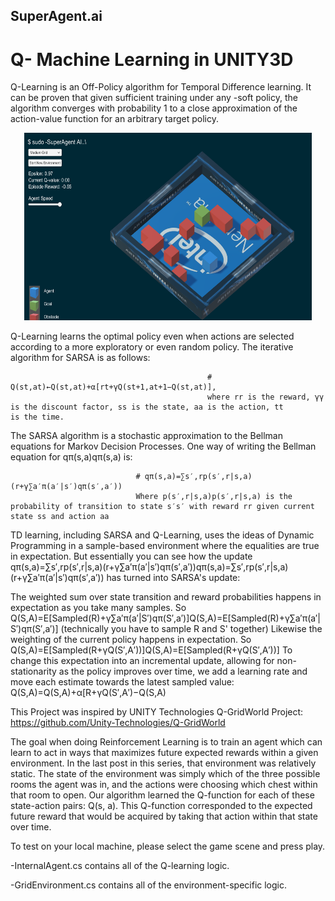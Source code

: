 ## SuperAgent.ai
# Q- Machine Learning in UNITY3D

Q-Learning is an Off-Policy algorithm for Temporal Difference learning. It can be proven that given sufficient training under any  -soft policy, the algorithm converges with probability 1 to a close approximation of the action-value function for an arbitrary target policy.

<p align="center">
  <img width="460" height="300" src="https://github.com/TebogoNakampe/SuperAgent.ai/blob/master/Capture.PNG">
</p>

Q-Learning learns the optimal policy even when actions are selected according to a more exploratory or even random policy.
The iterative algorithm for SARSA is as follows:

                                                # Q(st,at)←Q(st,at)+α[rt+γQ(st+1,at+1−Q(st,at)],
                                                where rr is the reward, γγ is the discount factor, ss is the state, aa is the action, tt                                                   is the time.

The SARSA algorithm is a stochastic approximation to the Bellman equations for Markov Decision Processes. One way of writing the Bellman equation for qπ(s,a)qπ(s,a) is:

                                # qπ(s,a)=∑s′,rp(s′,r|s,a)(r+γ∑a′π(a′|s′)qπ(s′,a′))
                                Where p(s′,r|s,a)p(s′,r|s,a) is the probability of transition to state s′s′ with reward rr given current                                 state ss and action aa
TD learning, including SARSA and Q-Learning, uses the ideas of Dynamic Programming in a sample-based environment where the equalities are true in expectation. But essentially you can see how the update qπ(s,a)=∑s′,rp(s′,r|s,a)(r+γ∑a′π(a′|s′)qπ(s′,a′))qπ(s,a)=∑s′,rp(s′,r|s,a)(r+γ∑a′π(a′|s′)qπ(s′,a′)) has turned into SARSA's update:

The weighted sum over state transition and reward probabilities happens in expectation as you take many samples. So Q(S,A)=E[Sampled(R)+γ∑a′π(a′|S′)qπ(S′,a′)]Q(S,A)=E[Sampled(R)+γ∑a′π(a′|S′)qπ(S′,a′)] (technically you have to sample R and S' together)
Likewise the weighting of the current policy happens in expectation. So Q(S,A)=E[Sampled(R+γQ(S′,A′))]Q(S,A)=E[Sampled(R+γQ(S′,A′))]
To change this expectation into an incremental update, allowing for non-stationarity as the policy improves over time, we add a learning rate and move each estimate towards the latest sampled value: Q(S,A)=Q(S,A)+α[R+γQ(S′,A′)−Q(S,A)

This Project was inspired by UNITY Technologies Q-GridWorld Project:
https://github.com/Unity-Technologies/Q-GridWorld

The goal when doing Reinforcement Learning is to train an agent which can learn to act in ways that maximizes future expected rewards within a given environment. In the last post in this series, that environment was relatively static. The state of the environment was simply which of the three possible rooms the agent was in, and the actions were choosing which chest within that room to open. Our algorithm learned the Q-function for each of these state-action pairs: Q(s, a). This Q-function corresponded to the expected future reward that would be acquired by taking that action within that state over time. 



To test on your local machine, please select the game scene and press play.

 -InternalAgent.cs contains all of the Q-learning logic.
 
 -GridEnvironment.cs contains all of the environment-specific logic.


